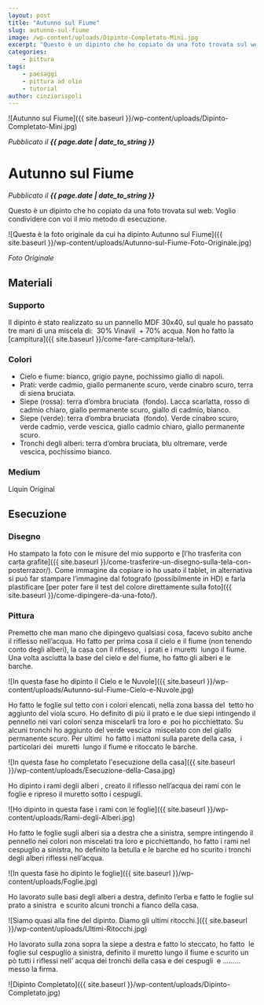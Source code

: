 ```yaml
---
layout: post
title: "Autunno sul Fiume"
slug: autunno-sul-fiume
image: /wp-content/uploads/Dipinto-Completato-Mini.jpg
excerpt: "Questo è un dipinto che ho copiato da una foto trovata sul web. Voglio condividere con voi il mio metodo di esecuzione."
categories:
    - pittura
tags:
    - paesaggi
    - pittura ad olio
    - tutorial
author: cinziarispoli
---
```


![Autunno sul Fiume]({{ site.baseurl }}/wp-content/uploads/Dipinto-Completato-Mini.jpg) 

_Pubblicato il **{{ page.date | date_to_string }}**_

# Autunno sul Fiume
_Pubblicato il **{{ page.date | date_to_string }}**_

Questo è un dipinto che ho copiato da una foto trovata sul web. Voglio condividere con voi il mio metodo di esecuzione.  

![Questa è la foto originale da cui ha dipinto Autunno sul Fiume]({{ site.baseurl }}/wp-content/uploads/Autunno-sul-Fiume-Foto-Originale.jpg)

_Foto Originale_

## Materiali

### Supporto

Il dipinto è stato realizzato su un pannello MDF 30x40, sul quale ho passato tre mani di una miscela di:  30% Vinavil  + 70% acqua. Non ho fatto la [campitura]({{ site.baseurl }}/come-fare-campitura-tela/).

### Colori

- Cielo e fiume: bianco, grigio payne, pochissimo giallo di napoli.
- Prati: verde cadmio, giallo permanente scuro, verde cinabro scuro, terra di siena bruciata.
- Siepe (rossa): terra d’ombra bruciata  (fondo). Lacca scarlatta, rosso di cadmio chiaro, giallo permanente scuro, giallo di cadmio, bianco.
- Siepe (verde): terra d’ombra bruciata  (fondo). Verde cinabro scuro, verde cadmio, verde vescica, giallo cadmio chiaro, giallo permanente scuro.
- Tronchi degli alberi: terra d’ombra bruciata, blu oltremare, verde vescica, pochissimo bianco.

### Medium

Liquin Original

## Esecuzione

### Disegno

Ho stampato la foto con le misure del mio supporto e [l’ho trasferita con carta grafite]({{ site.baseurl }}/come-trasferire-un-disegno-sulla-tela-con-posterrazor/). Come immagine da copiare io ho usato il tablet, in alternativa si può far stampare l’immagine dal fotografo (possibilmente in HD) e farla plastificare [per poter fare il test del colore direttamente sulla foto]({{ site.baseurl }}/come-dipingere-da-una-foto/).

### Pittura

Premetto che man mano che dipingevo qualsiasi cosa, facevo subito anche  il riflesso nell’acqua. Ho fatto per prima cosa il cielo e il fiume (non tenendo conto degli alberi), la casa con il riflesso,  i prati e i muretti  lungo il fiume. Una volta asciutta la base del cielo e del fiume, ho fatto gli alberi e le barche.

![In questa fase ho dipinto il Cielo e le Nuvole]({{ site.baseurl }}/wp-content/uploads/Autunno-sul-Fiume-Cielo-e-Nuvole.jpg)

Ho fatto le foglie sul tetto con i colori elencati, nella zona bassa del  tetto ho aggiunto del viola scuro. Ho definito di più il prato e le due siepi intingendo il pennello nei vari colori senza miscelarli tra loro e  poi ho picchiettato. Su alcuni tronchi ho aggiunto del verde vescica  miscelato con del giallo permanente scuro. Per ultimi  ho fatto i mattoni sulla parete della casa,  i particolari dei  muretti  lungo il fiume e ritoccato le barche.

![In questa fase ho completato l'esecuzione della casa]({{ site.baseurl }}/wp-content/uploads/Esecuzione-della-Casa.jpg)

Ho dipinto i rami degli alberi , creato il riflesso nell’acqua dei rami con le foglie e ripreso il muretto sotto i cespugli.

![Ho dipinto in questa fase i rami con le foglie]({{ site.baseurl }}/wp-content/uploads/Rami-degli-Alberi.jpg)

Ho fatto le foglie sugli alberi sia a destra che a sinistra, sempre intingendo il pennello nei colori non miscelati tra loro e picchiettando, ho fatto i rami nel cespuglio a sinistra, ho definito la betulla e le barche ed ho scurito i tronchi degli alberi riflessi nell’acqua.

![In questa fase ho dipinto le foglie]({{ site.baseurl }}/wp-content/uploads/Foglie.jpg)

Ho lavorato sulle basi degli alberi a destra, definito l’erba e fatto le foglie sul prato a sinistra  e scurito alcuni tronchi a fianco della casa.

![Siamo quasi alla fine del dipinto. Diamo gli ultimi ritocchi.]({{ site.baseurl }}/wp-content/uploads/Ultimi-Ritocchi.jpg)

Ho lavorato sulla zona sopra la siepe a destra e fatto lo steccato, ho fatto  le foglie sul cespuglio a sinistra, definito il muretto lungo il fiume e scurito un pò tutti i riflessi nell’ acqua dei tronchi della casa e dei cespugli  e ……… messo la firma.

![Dipinto Completato]({{ site.baseurl }}/wp-content/uploads/Dipinto-Completato.jpg)
